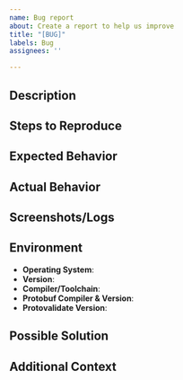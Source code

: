```yaml
---
name: Bug report
about: Create a report to help us improve
title: "[BUG]"
labels: Bug
assignees: ''

---
```


## Description
<!--Provide a clear and concise description of the bug. Be specific and include any relevant information about the issue, such as what you were trying to accomplish, what the expected behavior was, and how the actual behavior differed.-->

## Steps to Reproduce
<!--
1. First step to reproduce the bug
2. Second step to reproduce the bug
3. Third step to reproduce the bug
... additional steps as needed 
-->

## Expected Behavior

<!--Describe what you expected to happen when following the steps to reproduce the bug.-->

## Actual Behavior

<!--Describe what actually happened instead of the expected behavior.-->

## Screenshots/Logs

<!--If applicable, add screenshots and/or log files to help explain the bug.-->

## Environment

- **Operating System**: <!--[e.g., macOS, Windows, Linux]-->
- **Version**: <!--[e.g., macOS 10.15.7, Windows 10, Ubuntu 20.04]-->
- **Compiler/Toolchain**: <!--[e.g., GCC 9.3.0, Clang 10.0.0]-->
- **Protobuf Compiler & Version**: <!--[e.g. buf v1.17.0, protoc 3.17.3]-->
- **Protovalidate Version**: <!--[if applicable, e.g., v1.0.2]-->

## Possible Solution
<!--If you have any suggestions on how the bug could be fixed or have identified the source of the problem, please provide your insights here.-->

## Additional Context
<!--Any other information, context, or relevant details that could be helpful for understanding and resolving the bug.-->

<!--Please make sure to provide as much information as possible to help the maintainers diagnose and fix the issue.-->
